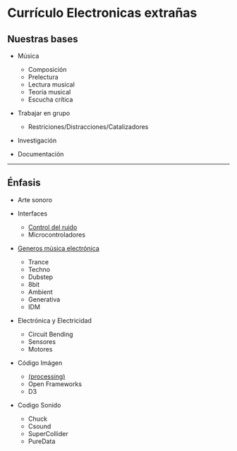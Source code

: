 # Currículo Electronicas extrañas

## Nuestras bases
- Música
  - Composición
  - Prelectura
  - Lectura musical
  - Teoría musical
  - Escucha crítica
  
- Trabajar en grupo
  -	Restriciones/Distracciones/Catalizadores

- Investigación
- Documentación

---

## Énfasis
- Arte sonoro

- Interfaces
  - [Control del ruido](https://github.com/rotativa/controlDelRuido)
  - Microcontroladores
  
- [Generos música electrónica](https://github.com/electropipe/ELECTROCHARLA-)
  - Trance
  - Techno
  - Dubstep
  - 8bit
  - Ambient
  - Generativa
  - IDM
  
- Electrónica y Electricidad
  - Circuit Bending
  - Sensores
  - Motores
  
- Código Imágen 
  - [(processing)](https://github.com/Kaziuz/Processing-Getting-Started)
  - Open Frameworks
  - D3
  
- Codigo Sonido 
  - Chuck
  - Csound
  - SuperCollider
  - PureData
